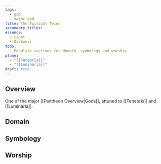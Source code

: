 ```yaml
---
tags:
  - god
  - major_god
title: The Twilight Twins
secondary_titles: 
essence:
  - Light
  - Darkness
todo:
  - Populate sections for domain, symbology and worship
plane:
  - "[[Tenebris]]"
  - "[[Luminaria]]"
draft: true
---
```

## Overview
One of the major [[Pantheon Overview|Gods]], attuned to [[Tenebris]] and [[Luminaria]].
## Domain

## Symbology

## Worship
